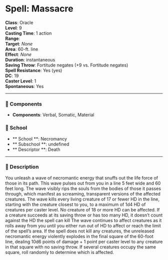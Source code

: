 
# Spell: Massacre
**Class**: Oracle  
**Level**: 9  
**Casting Time**: 1 action  
**Range**:   
**Target**: _None_  
**Area**: 60-ft. line  
**Effect**: _None_  
**Duration**: instantaneous  
**Saving Throw**: Fortitude negates (+9 vs. Fortitude negates)  
**Spell Resistance**: Yes (yes)  
**DC**: 19  
**Caster Level**: 1  
**Spontaneous**: Yes

---

### 🔮 Components
- **Components**: Verbal, Somatic, Material

### 🏫 School
- ** School **: Necromancy
- ** Subschool **: undefined
- ** Descriptor **: Death
---

### 📜 Description
You unleash a wave of necromantic energy that snuffs out the life force of those in its path. This wave pulses out from you in a line 5 feet wide and 60 feet long. The wave visibly rips the souls from the bodies of those it passes through, which manifest as screaming, transparent versions of the affected creatures. The wave kills every living creature of 17 or fewer HD in the line, starting with the creature closest to you, to a maximum of 1d4 HD of creatures per caster level. No creature of 18 or more HD can be affected. If a creature succeeds at its saving throw or has too many HD, it doesn’t count against the HD the spell can kill The wave continues to affect creatures as it rolls away from you until you either run out of HD to affect or reach the limit of the spell’s area. If the spell does not kill any creatures, the unreleased necromantic energy violently explodes in the final square of the 60-foot line, dealing 10d6 points of damage + 1 point per caster level to any creature in that square with no saving throw. If several creatures occupy the same square, roll randomly to determine which is affected.
